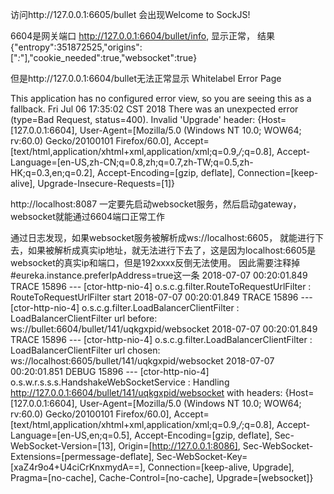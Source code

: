 
访问http://127.0.0.1:6605/bullet  会出现Welcome to SockJS!

6604是网关端口
http://127.0.0.1:6604/bullet/info,  显示正常， 结果{"entropy":351872525,"origins":["*:*"],"cookie_needed":true,"websocket":true}

但是http://127.0.0.1:6604/bullet无法正常显示
Whitelabel Error Page

This application has no configured error view, so you are seeing this as a fallback.
Fri Jul 06 17:35:02 CST 2018
There was an unexpected error (type=Bad Request, status=400).
Invalid 'Upgrade' header: {Host=[127.0.0.1:6604], User-Agent=[Mozilla/5.0 (Windows NT 10.0; WOW64; rv:60.0) Gecko/20100101 Firefox/60.0], Accept=[text/html,application/xhtml+xml,application/xml;q=0.9,*/*;q=0.8], Accept-Language=[en-US,zh-CN;q=0.8,zh;q=0.7,zh-TW;q=0.5,zh-HK;q=0.3,en;q=0.2], Accept-Encoding=[gzip, deflate], Connection=[keep-alive], Upgrade-Insecure-Requests=[1]}


http://localhost:8087
一定要先启动websocket服务，然后启动gateway，websocket就能通过6604端口正常工作

通过日志发现，如果websocket服务被解析成ws://localhost:6605， 就能进行下去，如果被解析成真实ip地址，就无法进行下去了，这是因为localhost:6605是websocket的真实ip和端口，但是192xxxx反倒无法使用。
因此需要注释掉#eureka.instance.preferIpAddress=true这一条
2018-07-07 00:20:01.849 TRACE 15896 --- [ctor-http-nio-4] o.s.c.g.filter.RouteToRequestUrlFilter   : RouteToRequestUrlFilter start
2018-07-07 00:20:01.849 TRACE 15896 --- [ctor-http-nio-4] o.s.c.g.filter.LoadBalancerClientFilter  : LoadBalancerClientFilter url before: ws://bullet:6604/bullet/141/uqkgxpid/websocket
2018-07-07 00:20:01.849 TRACE 15896 --- [ctor-http-nio-4] o.s.c.g.filter.LoadBalancerClientFilter  : LoadBalancerClientFilter url chosen: ws://localhost:6605/bullet/141/uqkgxpid/websocket
2018-07-07 00:20:01.851 DEBUG 15896 --- [ctor-http-nio-4] o.s.w.r.s.s.s.HandshakeWebSocketService  : Handling http://127.0.0.1:6604/bullet/141/uqkgxpid/websocket with headers: {Host=[127.0.0.1:6604], User-Agent=[Mozilla/5.0 (Windows NT 10.0; WOW64; rv:60.0) Gecko/20100101 Firefox/60.0], Accept=[text/html,application/xhtml+xml,application/xml;q=0.9,*/*;q=0.8], Accept-Language=[en-US,en;q=0.5], Accept-Encoding=[gzip, deflate], Sec-WebSocket-Version=[13], Origin=[http://127.0.0.1:8086], Sec-WebSocket-Extensions=[permessage-deflate], Sec-WebSocket-Key=[xaZ4r9o4+U4ciCrKnxmydA==], Connection=[keep-alive, Upgrade], Pragma=[no-cache], Cache-Control=[no-cache], Upgrade=[websocket]}
